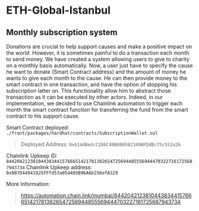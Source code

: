 # ETH-Global-Istanbul


## Monthly subscription system 

Donations are crucial to help support causes and make a positive impact on the world. However, it is sometimes painful to do a transaction each month to send money. We have created a system allowing users to give to charity on a monthly basis automatically. Now, a user just have to specify the cause he want to donate (Smart Contract address) and the amount of money he wants to give each month to the cause. He can then provide money to the smart contract in one transaction, and have the option of stopping his subscription latter on. This functionality allow him to abstract those transaction as it can be executed by other actors. Indeed, in our implementation, we decided to use Chainlink automation to trigger each month the smart contract function for transferring the fund from the smart contract to his support cause.

Smart Contract deployed: `./front/packages/hardhat/contracts/SubscriptionWallet.sol`
> Deployed Address: `0x614dBedcC186C48B080582349BFDdBcf5c552a26`

Chainlink Upkeep ID: `84420421238104438344157666514217813826547256944855569444703227161725687943734`
Chainlink Upkeep address: `0x8B7D44941025FFfd53a054405B96A6b256efA329`

More Information:
> https://automation.chain.link/mumbai/84420421238104438344157666514217813826547256944855569444703227161725687943734


